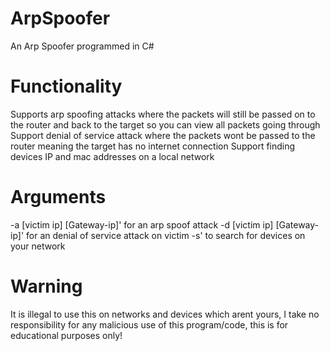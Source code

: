 # ArpSpoofer
An Arp Spoofer programmed in C#

# Functionality
Supports arp spoofing attacks where the packets will still be passed on to the router and back to the target so you can view all packets going through
Support denial of service attack where the packets wont be passed to the router meaning the target has no internet connection
Support finding devices IP and mac addresses on a local network

# Arguments
-a [victim ip] [Gateway-ip]'  for an arp spoof attack
-d [victim ip] [Gateway-ip]' for an denial of service attack on victim
-s' to search for devices on your network

# Warning
It is illegal to use this on networks and devices which arent yours, I take no responsibility for any malicious use of this program/code, this is for educational purposes only!
